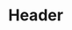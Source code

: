 <!-- TITLE: Bladeturn -->
<!-- SUBTITLE: Your blade has a mind of its own.  Increases your riposte chance as well as making you immune to ripostes. -->

# Header